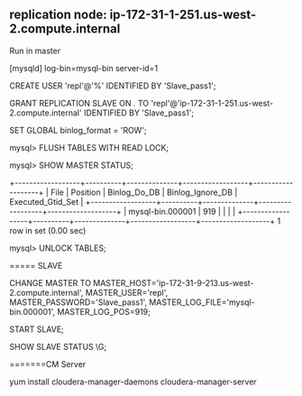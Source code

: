 

replication node: ip-172-31-1-251.us-west-2.compute.internal
--
Run in master

[mysqld]
log-bin=mysql-bin
server-id=1

CREATE USER 'repl'@'%' IDENTIFIED BY 'Slave_pass1';

GRANT REPLICATION SLAVE ON *.* TO 'repl'@'ip-172-31-1-251.us-west-2.compute.internal' IDENTIFIED BY 'Slave_pass1';

SET GLOBAL binlog_format = 'ROW';

mysql> FLUSH TABLES WITH READ LOCK;

mysql> SHOW MASTER STATUS;

+------------------+----------+--------------+------------------+-------------------+
| File             | Position | Binlog_Do_DB | Binlog_Ignore_DB | Executed_Gtid_Set |
+------------------+----------+--------------+------------------+-------------------+
| mysql-bin.000001 |      919 |              |                  |                   |
+------------------+----------+--------------+------------------+-------------------+
1 row in set (0.00 sec)


mysql> UNLOCK TABLES;


===== SLAVE


CHANGE MASTER TO
MASTER_HOST='ip-172-31-9-213.us-west-2.compute.internal',
MASTER_USER='repl',
MASTER_PASSWORD='Slave_pass1',
MASTER_LOG_FILE='mysql-bin.000001',
MASTER_LOG_POS=919;

START SLAVE;

SHOW SLAVE STATUS \G;

=======CM Server

yum install cloudera-manager-daemons cloudera-manager-server
